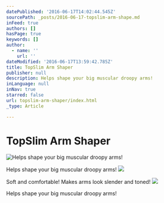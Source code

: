 ```yaml
---
datePublished: '2016-06-17T14:02:44.545Z'
sourcePath: _posts/2016-06-17-topslim-arm-shape.md
inFeed: true
authors: []
hasPage: true
keywords: []
author:
  - name: ''
    url: ''
dateModified: '2016-06-17T13:59:42.785Z'
title: TopSlim Arm Shaper
publisher: null
description: Helps shape your big muscular droopy arms!
inLanguage: null
inNav: true
starred: false
url: topslim-arm-shaper/index.html
_type: Article

---
```

# TopSlim Arm Shaper
![Helps shape your big muscular droopy arms!](https://imgflo.herokuapp.com/graph/vahj1ThiexotieMo/c143671b17ab95041a5da4572fe11dbc/croprotate.png?cropheight=1100&cropwidth=821&degrees=0&input=https%3A%2F%2Fthe-grid-user-content.s3-us-west-2.amazonaws.com%2Fdc0e196f-6b9a-413a-bd31-42cde3d7bdf8.png&x=0&y=0)

Helps shape your big muscular droopy arms!
![](https://imgflo.herokuapp.com/graph/vahj1ThiexotieMo/b28627c8321c74bf79321cbf50aa9c00/croprotate.png?cropheight=1098&cropwidth=1092&degrees=0&input=https%3A%2F%2Fthe-grid-user-content.s3-us-west-2.amazonaws.com%2F3438a8aa-23f6-4863-80e4-b337d54906a7.png&x=0&y=0)

Soft and comfortable! Makes arms look slender and toned!
![](https://the-grid-user-content.s3-us-west-2.amazonaws.com/cf55f464-c8ff-401c-af7f-70c8a497a756.png)

Helps shape your big muscular droopy arms!